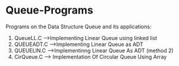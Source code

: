 # Queue-Programs
Programs on the Data Structure Queue and its applications:

1.  QueueLL.C    -->Implementing Linear Queue using linked list
2.  QUEUEADT.C   -->Implementing Linear Queue as ADT 
3.  QUEUELIN.C   -->Implementinng Linear Queue As ADT (method 2)
4.  CirQueue.C    --> Implementation Of Circular Queue Using Array
